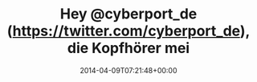 ---
retweeted: false
source: <a href="http://www.myplume.com/" rel="nofollow">Plume for Android</a>
entities:
  hashtags: []
  symbols: []
  user_mentions:
  - name: Cyberport GmbH
    screen_name: cyberport_de
    indices:
    - '4'
    - '17'
    id_str: '36617408'
    id: '36617408'
  urls: []
display_text_range:
- '0'
- '137'
favorite_count: '0'
id_str: '453794894197555200'
truncated: false
retweet_count: '0'
id: '453794894197555200'
created_at: Wed Apr 09 07:21:48 +0000 2014
favorited: false
full_text: Hey [@cyberport_de](https://twitter.com/cyberport_de), die Kopfhörer meines
  Samsungs sterben gerade an Kabelbruch. Hab noch Garantie - kann ich die im Laden
  direkt tauschen?
lang: de
tags:
- pesos/twitter
date: '2014-04-09T07:21:48+00:00'
src: https://twitter.com/bascht/status/453794894197555200
original_url: https://twitter.com/bascht/status/453794894197555200
type: twitter_tweet
text: Hey [@cyberport_de](https://twitter.com/cyberport_de), die Kopfhörer meines
  Samsungs sterben gerade an Kabelbruch. Hab noch Garantie - kann ich die im Laden
  direkt tauschen?
title: Hey @cyberport_de (https://twitter.com/cyberport_de), die Kopfhörer mei

---